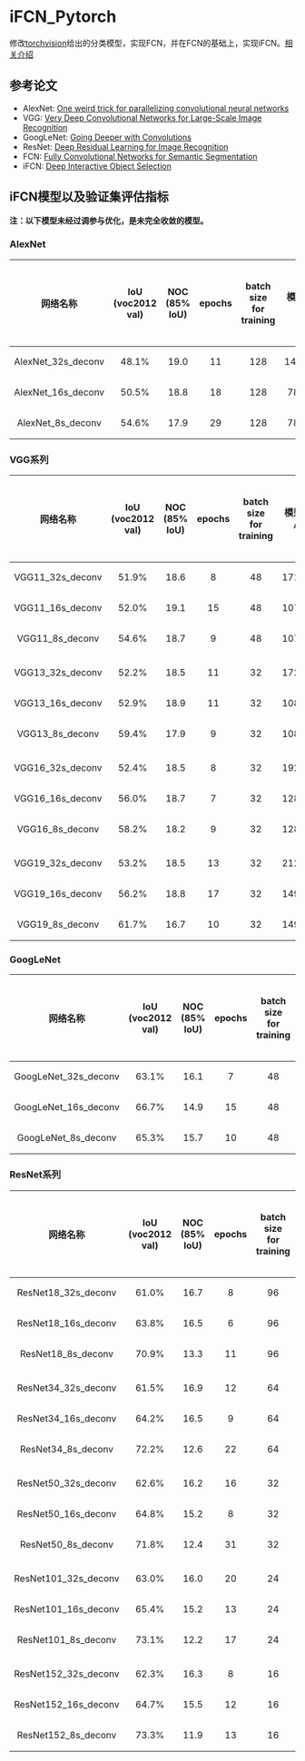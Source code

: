 
# iFCN_Pytorch

修改[torchvision](https://pytorch.org/vision/stable/models.html#classification)给出的分类模型，实现FCN，并在FCN的基础上，实现iFCN。[相关介绍](./interduction.md)

## 参考论文

- AlexNet: [One weird trick for parallelizing convolutional neural networks](https://arxiv.org/abs/1404.5997)
- VGG: [Very Deep Convolutional Networks for Large-Scale Image Recognition](https://arxiv.org/abs/1409.1556)
- GoogLeNet: [Going Deeper with Convolutions](https://arxiv.org/abs/1409.4842)
- ResNet: [Deep Residual Learning for Image Recognition](https://arxiv.org/abs/1512.03385)
- FCN: [Fully Convolutional Networks for Semantic Segmentation](https://arxiv.org/abs/1411.4038)
- iFCN: [Deep Interactive Object Selection](https://arxiv.org/abs/1603.04042)

## iFCN模型以及验证集评估指标

**注：以下模型未经过调参与优化，是未完全收敛的模型。**

### AlexNet

| 网络名称 | IoU</br>(voc2012 val) | NOC</br>(85% IoU)| epochs | batch size</br>for training | 模型大小 | 模型下载地址 |
| :---: | :---: | :---: | :---:| :---:| :---:| :---:|
| AlexNet_32s_deconv | 48.1% | 19.0 | 11 | 128 | 142MB | [下载](https://github.com/BingqiangZhou/iFCN_Pytorch/releases/download/alexnet/alexnet_32s_deconv.pkl) |
| AlexNet_16s_deconv | 50.5% | 18.8 | 18 | 128 | 78MB | [下载](https://github.com/BingqiangZhou/iFCN_Pytorch/releases/download/alexnet/alexnet_16s_deconv.pkl) |
| AlexNet_8s_deconv | 54.6% | 17.9 | 29 | 128 | 78MB | [下载](https://github.com/BingqiangZhou/iFCN_Pytorch/releases/download/alexnet/alexnet_8s_deconv.pkl) |

### VGG系列

| 网络名称 | IoU</br>(voc2012 val) | NOC</br>(85% IoU)| epochs | batch size</br>for training | 模型大小 | 模型下载地址 |
| :---: | :---: | :---: | :---:| :---: | :---: | :---: |
| VGG11_32s_deconv | 51.9% | 18.6 | 8 | 48 | 171MB | [下载](https://github.com/BingqiangZhou/iFCN_Pytorch/releases/download/vgg/vgg11_32s_deconv.pkl) |
| VGG11_16s_deconv | 52.0% | 19.1 | 15 | 48 | 107MB | [下载](https://github.com/BingqiangZhou/iFCN_Pytorch/releases/download/vgg/vgg11_16s_deconv.pkl) |
| VGG11_8s_deconv | 54.6% | 18.7 | 9 | 48 | 107MB | [下载](https://github.com/BingqiangZhou/iFCN_Pytorch/releases/download/vgg/vgg11_8s_deconv.pkl) |
|||||
| VGG13_32s_deconv | 52.2% | 18.5 | 11 | 32 | 172MB | [下载](https://github.com/BingqiangZhou/iFCN_Pytorch/releases/download/vgg/vgg13_32s_deconv.pkl) |
| VGG13_16s_deconv | 52.9% | 18.9 | 11 | 32 | 108MB | [下载](https://github.com/BingqiangZhou/iFCN_Pytorch/releases/download/vgg/vgg13_16s_deconv.pkl) |
| VGG13_8s_deconv | 59.4% | 17.9 | 9 | 32 | 108MB | [下载](https://github.com/BingqiangZhou/iFCN_Pytorch/releases/download/vgg/vgg13_8s_deconv.pkl) |
|||||
| VGG16_32s_deconv | 52.4% | 18.5 | 8 | 32 | 192MB | [下载](https://github.com/BingqiangZhou/iFCN_Pytorch/releases/download/vgg/vgg16_32s_deconv.pkl) |
| VGG16_16s_deconv | 56.0% | 18.7 | 7 | 32 | 128MB | [下载](https://github.com/BingqiangZhou/iFCN_Pytorch/releases/download/vgg/vgg16_16s_deconv.pkl) |
| VGG16_8s_deconv | 58.2% | 18.2 | 9 | 32 | 128MB | [下载](https://github.com/BingqiangZhou/iFCN_Pytorch/releases/download/vgg/vgg16_8s_deconv.pkl) |
|||||
| VGG19_32s_deconv | 53.2% | 18.5 | 13 | 32 | 212MB | [下载](https://github.com/BingqiangZhou/iFCN_Pytorch/releases/download/vgg/vgg19_32s_deconv.pkl) |
| VGG19_16s_deconv | 56.2% | 18.8 | 17 | 32 | 149MB | [下载](https://github.com/BingqiangZhou/iFCN_Pytorch/releases/download/vgg/vgg19_16s_deconv.pkl) |
| VGG19_8s_deconv | 61.7% | 16.7 | 10 | 32 | 149MB | [下载](https://github.com/BingqiangZhou/iFCN_Pytorch/releases/download/vgg/vgg19_8s_deconv.pkl) |

### GoogLeNet

| 网络名称 | IoU</br>(voc2012 val) | NOC</br>(85% IoU)| epochs | batch size</br>for training | 模型大小 | 模型下载地址 |
| :---: | :---: | :---: | :---:| :---: | :---: | :---: |
| GoogLeNet_32s_deconv | 63.1% | 16.1 | 7 | 48 | 41MB | [下载](https://github.com/BingqiangZhou/iFCN_Pytorch/releases/download/googlenet/googlenet_32s_deconv.pkl) |
| GoogLeNet_16s_deconv | 66.7% | 14.9 | 15 | 48 | 26MB | [下载](https://github.com/BingqiangZhou/iFCN_Pytorch/releases/download/googlenet/googlenet_16s_deconv.pkl) |
| GoogLeNet_8s_deconv | 65.3% | 15.7 | 10 | 48 | 26MB | [下载](https://github.com/BingqiangZhou/iFCN_Pytorch/releases/download/googlenet/googlenet_8s_deconv.pkl) |

### ResNet系列

| 网络名称 | IoU</br>(voc2012 val) | NOC</br>(85% IoU)| epochs | batch size</br>for training | 模型大小 | 模型下载地址 |
| :---: | :---: | :---: | :---:| :---: | :---: | :---: |
| ResNet18_32s_deconv | 61.0% | 16.7 | 8 | 96 | 53MB | [下载](https://github.com/BingqiangZhou/iFCN_Pytorch/releases/download/resnet/resnet18_32s_deconv.pkl) |
| ResNet18_16s_deconv | 63.8% | 16.5 | 6 | 96 | 45MB | [下载](https://github.com/BingqiangZhou/iFCN_Pytorch/releases/download/resnet/resnet18_16s_deconv.pkl) |
| ResNet18_8s_deconv | 70.9% | 13.3 | 11 | 96 | 45MB | [下载](https://github.com/BingqiangZhou/iFCN_Pytorch/releases/download/resnet/resnet18_8s_deconv.pkl) |
|||||
| ResNet34_32s_deconv | 61.5% | 16.9 | 12 | 64 | 91MB | [下载](https://github.com/BingqiangZhou/iFCN_Pytorch/releases/download/resnet/resnet34_32s_deconv.pkl) |
| ResNet34_16s_deconv | 64.2% | 16.5 | 9 | 64 | 83MB | [下载](https://github.com/BingqiangZhou/iFCN_Pytorch/releases/download/resnet/resnet34_16s_deconv.pkl) |
| ResNet34_8s_deconv | 72.2% | 12.6 | 22 | 64 | 83MB | [下载](https://github.com/BingqiangZhou/iFCN_Pytorch/releases/download/resnet/resnet34_8s_deconv.pkl) |
|||||
| ResNet50_32s_deconv | 62.6% | 16.2 | 16 | 32 | 130MB | [下载](https://github.com/BingqiangZhou/iFCN_Pytorch/releases/download/resnet/resnet50_32s_deconv.pkl) |
| ResNet50_16s_deconv | 64.8% | 15.2 | 8 | 32 | 98MB | [下载](https://github.com/BingqiangZhou/iFCN_Pytorch/releases/download/resnet/resnet50_16s_deconv.pkl) |
| ResNet50_8s_deconv | 71.8% | 12.4 | 31 | 32 | 98MB | [下载](https://github.com/BingqiangZhou/iFCN_Pytorch/releases/download/resnet/resnet50_8s_deconv.pkl) |
|||||
| ResNet101_32s_deconv | 63.0% | 16.0 | 20 | 24 |203MB | [下载](https://github.com/BingqiangZhou/iFCN_Pytorch/releases/download/resnet/resnet101_32s_deconv.pkl) |
| ResNet101_16s_deconv | 65.4% | 15.2 | 13 | 24 | 171MB | [下载](https://github.com/BingqiangZhou/iFCN_Pytorch/releases/download/resnet/resnet101_16s_deconv.pkl) |
| ResNet101_8s_deconv | 73.1% | 12.2 | 17 | 24 | 171MB | [下载](https://github.com/BingqiangZhou/iFCN_Pytorch/releases/download/resnet/resnet101_8s_deconv.pkl) |
|||||
| ResNet152_32s_deconv | 62.3% | 16.3 | 8 | 16 | 263MB | [下载](https://github.com/BingqiangZhou/iFCN_Pytorch/releases/download/resnet/resnet152_32s_deconv.pkl) |
| ResNet152_16s_deconv | 64.7% | 15.5 | 12 | 16 | 231MB | [下载](https://github.com/BingqiangZhou/iFCN_Pytorch/releases/download/resnet/resnet152_16s_deconv.pkl) |
| ResNet152_8s_deconv | 73.3% | 11.9 | 13 | 16 | 231MB | [下载](https://github.com/BingqiangZhou/iFCN_Pytorch/releases/download/resnet/resnet152_8s_deconv.pkl) |
